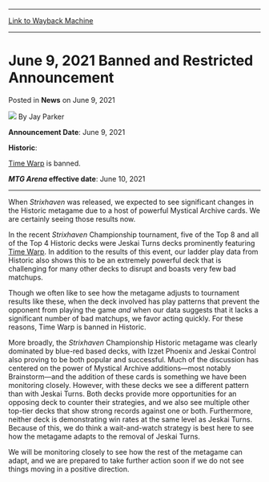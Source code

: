 
---
[Link to Wayback Machine](https://web.archive.org/web/20210609211403/https://magic.wizards.com/en/articles/archive/news/june-9-2021-banned-and-restricted-announcement)

[_metadata_:author]:- "Jay Parker"
[_metadata_:description]:- "Announcing a change for the Historic format, effective June 10, 2021."
[_metadata_:generator]:- "Drupal 7 (http://drupal.org)"
[_metadata_:node]:- "1546772"
[_metadata_:publish_date]:- "2021-06-09"
[_metadata_:source]:- "div-main-content"
[_metadata_:title]:- "June 9, 2021 Banned and Restricted Announcement"
[_metadata_:wayback_capture_timestamp]:- "2021-06-09 21:14:03"
[_metadata_:wayback_raw_url]:- "https://web.archive.org/web/20210609211403id_/https://magic.wizards.com/en/articles/archive/news/june-9-2021-banned-and-restricted-announcement"
[_metadata_:wayback_url]:- "https://magic.wizards.com/en/articles/archive/news/june-9-2021-banned-and-restricted-announcement"
---


June 9, 2021 Banned and Restricted Announcement
===============================================



 Posted in **News**
 on June 9, 2021 






![](https://media.magic.wizards.com/styles/auth_small/public/images/person/wizards_author.jpg)
By Jay Parker











**Announcement Date**: June 9, 2021


**Historic**:


[Time Warp](http://gatherer.wizards.com/Pages/Card/Details.aspx?name=Time+Warp) is banned.


***MTG Arena* effective date**: June 10, 2021




---

When *Strixhaven* was released, we expected to see significant changes in the Historic metagame due to a host of powerful Mystical Archive cards. We are certainly seeing those results now.


In the recent *Strixhaven* Championship tournament, five of the Top 8 and all of the Top 4 Historic decks were Jeskai Turns decks prominently featuring [Time Warp](http://gatherer.wizards.com/Pages/Card/Details.aspx?name=Time+Warp). In addition to the results of this event, our ladder play data from Historic also shows this to be an extremely powerful deck that is challenging for many other decks to disrupt and boasts very few bad matchups.


Though we often like to see how the metagame adjusts to tournament results like these, when the deck involved has play patterns that prevent the opponent from playing the game *and* when our data suggests that it lacks a significant number of bad matchups, we favor acting quickly. For these reasons, Time Warp is banned in Historic.


More broadly, the *Strixhaven* Championship Historic metagame was clearly dominated by blue-red based decks, with Izzet Phoenix and Jeskai Control also proving to be both popular and successful. Much of the discussion has centered on the power of Mystical Archive additions—most notably Brainstorm—and the addition of these cards is something we have been monitoring closely. However, with these decks we see a different pattern than with Jeskai Turns. Both decks provide more opportunities for an opposing deck to counter their strategies, and we also see multiple other top-tier decks that show strong records against one or both. Furthermore, neither deck is demonstrating win rates at the same level as Jeskai Turns. Because of this, we do think a wait-and-watch strategy is best here to see how the metagame adapts to the removal of Jeskai Turns.


We will be monitoring closely to see how the rest of the metagame can adapt, and we are prepared to take further action soon if we do not see things moving in a positive direction.







